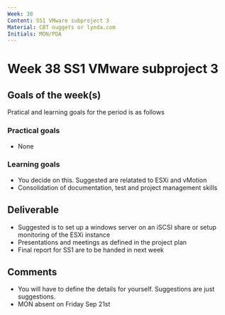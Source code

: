 ```yaml
---
Week: 38
Content: SS1 VMware subproject 3
Material: CBT nuggets or lynda.com
Initials: MON/PDA
---
```


# Week 38 SS1 VMware subproject 3

## Goals of the week(s)
Pratical and learning goals for the period is as follows

### Practical goals
* None

### Learning goals
* You decide on this. Suggested are relatated to ESXi and vMotion
* Consolidation of documentation, test and project management skills

## Deliverable
* Suggested is to set up a windows server on an iSCSI share or setup monitoring of the ESXi instance
* Presentations and meetings as defined in the project plan
* Final report for SS1 are to be handed in next week

## Comments
* You will have to define the details for yourself. Suggestions are just suggestions.
* MON absent on Friday Sep 21st
